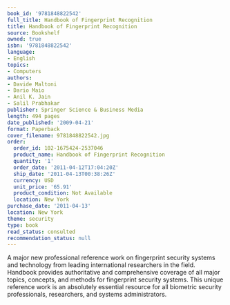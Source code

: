 ```yaml
---
book_id: '9781848822542'
full_title: Handbook of Fingerprint Recognition
title: Handbook of Fingerprint Recognition
source: Bookshelf
owned: true
isbn: '9781848822542'
language:
- English
topics:
- Computers
authors:
- Davide Maltoni
- Dario Maio
- Anil K. Jain
- Salil Prabhakar
publisher: Springer Science & Business Media
length: 494 pages
date_published: '2009-04-21'
format: Paperback
cover_filename: 9781848822542.jpg
order:
  order_id: 102-1675424-2537046
  product_name: Handbook of Fingerprint Recognition
  quantity: '1'
  order_date: '2011-04-12T17:04:20Z'
  ship_date: '2011-04-13T00:38:26Z'
  currency: USD
  unit_price: '65.91'
  product_condition: Not Available
  location: New York
purchase_date: '2011-04-13'
location: New York
theme: security
type: book
read_status: consulted
recommendation_status: null
---
```

A major new professional reference work on fingerprint security systems and technology from leading international researchers in the field. Handbook provides authoritative and comprehensive coverage of all major topics, concepts, and methods for fingerprint security systems. This unique reference work is an absolutely essential resource for all biometric security professionals, researchers, and systems administrators.
